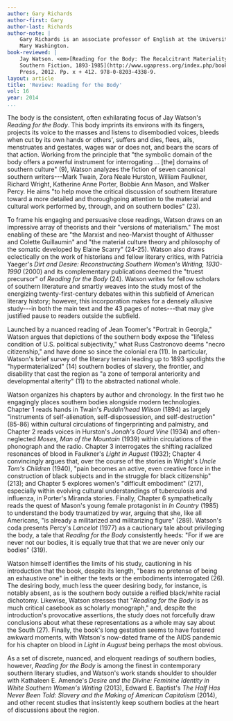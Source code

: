 ```yaml
---
author: Gary Richards
author-first: Gary
author-last: Richards
author-note: |
    Gary Richards is an associate professor of English at the University of
    Mary Washington.
book-reviewed: |
    Jay Watson. <em>[Reading for the Body: The Recalcitrant Materiality of
    Southern Fiction, 1893-1985](http://www.ugapress.org/index.php/books/reading_for_the_body/)</em>. Athens and London: University of Georgia
    Press, 2012. Pp. x + 412. 978-0-8203-4338-9.
layout: article
title: 'Review: Reading for the Body'
vol: 16
year: 2014
...
```


The body is the consistent, often exhilarating focus of Jay Watson's
*Reading for the Body*. This body imprints its environs with its
fingers, projects its voice to the masses and listens to disembodied
voices, bleeds when cut by its own hands or others', suffers and dies,
flees, ails, menstruates and gestates, wages war or does not, and bears
the scars of that action. Working from the principle that "the symbolic
domain of the body offers a powerful instrument for interrogating ...
[the] domains of southern culture" (9), Watson analyzes the fiction of
seven canonical southern writers---Mark Twain, Zora Neale Hurston,
William Faulkner, Richard Wright, Katherine Anne Porter, Bobbie Ann
Mason, and Walker Percy. He aims "to help move the critical discussion
of southern literature toward a more detailed and thoroughgoing
attention to the material and cultural work performed by, through, and
on southern bodies" (23).

To frame his engaging and persuasive close readings, Watson draws on an
impressive array of theorists and their "versions of materialism." The
most enabling of these are "the Marxist and neo-Marxist thought of
Althusser and Colette Guillaumin" and "the material culture theory and
philosophy of the somatic developed by Elaine Scarry" (24-25). Watson
also draws eclectically on the work of historians and fellow literary
critics, with Patricia Yaeger's *Dirt and Desire: Reconstructing
Southern Women's Writing, 1930-1990* (2000) and its complementary
publications deemed the "truest precursor" of *Reading for the
Body* (24). Watson writes for fellow scholars of southern literature and
smartly weaves into the study most of the energizing
twenty-first-century debates within this subfield of American literary
history; however, this incorporation makes for a densely allusive
study---in both the main text and the 43 pages of notes---that may give
justified pause to readers outside the subfield.

Launched by a nuanced reading of Jean Toomer's "Portrait in Georgia,"
Watson argues that depictions of the southern body expose the "lifeless
condition of U.S. political subjectivity," what Russ Castronovo
deems "necro citizenship," and have done so since the colonial era (11).
In particular, Watson's brief survey of the literary terrain leading up
to 1893 spotlights the "hypermaterialized" (14) southern bodies of
slavery, the frontier, and disability that cast the region as "a zone of
temporal anteriority and developmental alterity" (11) to the abstracted
national whole.

Watson organizes his chapters by author and chronology. In the first two
he engagingly places southern bodies alongside modern technologies.
Chapter 1 reads hands in Twain's *Puddin'head Wilson* (1894) as largely
"instruments of self-alienation, self-dispossession, and
self-destruction" (85-86) within cultural circulations of fingerprinting
and palmistry, and Chapter 2 reads voices in Hurston's *Jonah's Gourd
Vine* (1934) and often-neglected *Moses, Man of the Mountain* (1939)
within circulations of the phonograph and the radio. Chapter 3
interrogates the shifting racialized resonances of blood in Faulkner's
*Light in August* (1932); Chapter 4 convincingly argues that, over the
course of the stories in Wright's *Uncle Tom's Children* (1940), "pain
becomes an active, even creative force in the construction of black
subjects and in the struggle for black citizenship" (213); and Chapter 5
explores women's "difficult embodiment" (217), especially within
evolving cultural understandings of tuberculosis and influenza, in
Porter's Miranda stories. Finally, Chapter 6 sympathetically reads the
quest of Mason's young female protagonist in *In Country* (1985) to
understand the body traumatized by war, arguing that she, like all
Americans, "is already a militarized and militarizing figure" (289).
Watson's coda presents Percy's *Lancelot* (1977) as a cautionary tale
about privileging the body, a tale that *Reading for the Body*
consistently heeds: "For if we are never not our bodies, it is equally
true that that we are never only our bodies" (319).

Watson himself identifies the limits of his study, cautioning in his
introduction that the book, despite its length, "bears no pretense of
being an exhaustive one" in either the texts or the embodiments
interrogated (26). The desiring body, much less the queer desiring body, for
instance, is notably absent, as is the southern body outside a reified
black/white racial dichotomy. Likewise, Watson stresses that "*Reading
for the Body* is as much critical casebook as scholarly monograph,"
and, despite the introduction's provocative assertions, the study does
not forcefully draw conclusions about what these representations as a
whole may say about the South (27). Finally, the book's long gestation seems
to have fostered awkward moments, with Watson's now-dated frame of the
AIDS pandemic for his chapter on blood in *Light in August* being
perhaps the most obvious.

As a set of discrete, nuanced, and eloquent readings of southern bodies,
however, *Reading for the Body* is among the finest in contemporary
southern literary studies, and Watson's work stands shoulder to shoulder
with Kathaleen E. Amende's *Desire and the Divine: Feminine Identity in
White Southern Women's Writing* (2013), Edward E. Baptist's *The Half
Has Never Been Told: Slavery and the Making of American Capitalism*
(2014), and other recent studies that insistently keep southern bodies
at the heart of discussions about the region.
